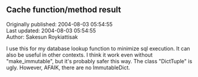 ## Cache function/method result  
Originally published: 2004-08-03 05:54:55  
Last updated: 2004-08-03 05:54:55  
Author: Sakesun Roykiattisak  
  
I use this for my database lookup function to minimize sql execution.
It can also be useful in other contexts.
I think it work even without "make_immutable", but it's probably safer this way.
The class "DictTuple" is ugly. However, AFAIK, there are no ImmutableDict.